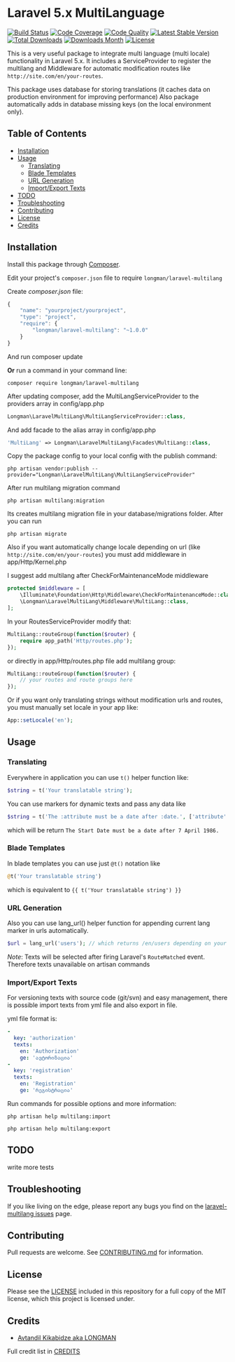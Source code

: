 # Laravel 5.x MultiLanguage

[![Build Status](https://img.shields.io/travis/akalongman/laravel-multilang/master.svg?style=flat-square)](https://travis-ci.org/akalongman/laravel-multilang)
[![Code Coverage](https://img.shields.io/scrutinizer/coverage/g/akalongman/laravel-multilang.svg?style=flat-square)](https://scrutinizer-ci.com/g/akalongman/laravel-multilang/?branch=master)
[![Code Quality](https://img.shields.io/scrutinizer/g/akalongman/laravel-multilang.svg?style=flat-square)](https://scrutinizer-ci.com/g/akalongman/laravel-multilang/?branch=master)
[![Latest Stable Version](https://img.shields.io/github/release/akalongman/laravel-multilang.svg?style=flat-square)](https://github.com/akalongman/laravel-multilang/releases)
[![Total Downloads](https://img.shields.io/packagist/dt/Longman/laravel-multilang.svg)](https://packagist.org/packages/longman/laravel-multilang)
[![Downloads Month](https://img.shields.io/packagist/dm/Longman/laravel-multilang.svg)](https://packagist.org/packages/longman/laravel-multilang)
[![License](https://img.shields.io/badge/license-MIT-brightgreen.svg?style=flat-square)](LICENSE.md)

This is a very useful package to integrate multi language (multi locale) functionality in Laravel 5.x.
It includes a ServiceProvider to register the multilang and Middleware for automatic modification routes like `http://site.com/en/your-routes`.

This package uses database for storing translations (it caches data on production environment for improving performance)
Also package automatically adds in database missing keys (on the local environment only).

## Table of Contents
- [Installation](#installation)
- [Usage](#usage)
    - [Translating](#translating)
    - [Blade Templates](#blade-templates)
    - [URL Generation](#url-generation)
    - [Import/Export Texts](#import-export-texts)
- [TODO](#todo)
- [Troubleshooting](#troubleshooting)
- [Contributing](#contributing)
- [License](#license)
- [Credits](#credits)


## Installation

Install this package through [Composer](https://getcomposer.org/).

Edit your project's `composer.json` file to require `longman/laravel-multilang`

Create *composer.json* file:
```js
{
    "name": "yourproject/yourproject",
    "type": "project",
    "require": {
        "longman/laravel-multilang": "~1.0.0"
    }
}
```
And run composer update

**Or** run a command in your command line:

    composer require longman/laravel-multilang


After updating composer, add the MultiLangServiceProvider to the providers array in config/app.php

```php
Longman\LaravelMultiLang\MultiLangServiceProvider::class,
```

And add facade to the alias array in config/app.php
```php
'MultiLang' => Longman\LaravelMultiLang\Facades\MultiLang::class,
```

Copy the package config to your local config with the publish command:

    php artisan vendor:publish --provider="Longman\LaravelMultiLang\MultiLangServiceProvider"


After run multilang migration command

    php artisan multilang:migration

Its creates multilang migration file in your database/migrations folder. After you can run

    php artisan migrate


Also if you want automatically change locale depending on url (like `http://site.com/en/your-routes`)
you must add middleware in app/Http/Kernel.php

I suggest add multilang after CheckForMaintenanceMode middleware
```php
protected $middleware = [
    \Illuminate\Foundation\Http\Middleware\CheckForMaintenanceMode::class,
    \Longman\LaravelMultiLang\Middleware\MultiLang::class,
];
```

In your RoutesServiceProvider modify that:
```php
MultiLang::routeGroup(function($router) {
    require app_path('Http/routes.php');
});
```

or directly in app/Http/routes.php file add multilang group:
```php
MultiLang::routeGroup(function($router) {
    // your routes and route groups here
});
```

Or if you want only translating strings without modification urls and routes, you must manually set locale in your app like:
```php
App::setLocale('en');
```


## Usage

### Translating
Everywhere in application you can use `t()` helper function like:

```php
$string = t('Your translatable string');
```

You can use markers for dynamic texts and pass any data like
```php
$string = t('The :attribute must be a date after :date.', ['attribute' => 'Start Date', 'date' => '7 April 1986']);
```
which will be return `The Start Date must be a date after 7 April 1986.`

### Blade Templates
In blade templates you can use just `@t()` notation like
```php
@t('Your translatable string')
```
which is equivalent to `{{ t('Your translatable string') }}`

### URL Generation
Also you can use lang_url() helper function for appending current lang marker in urls automatically.

```php
$url = lang_url('users'); // which returns /en/users depending on your language (locale)
```

*Note*: Texts will be selected after firing Laravel's `RouteMatched` event. Therefore texts unavailable on artisan commands

### Import/Export Texts
For versioning texts with source code (git/svn) and easy management, there is possible import texts from yml file and also export in file.

yml file format is:

```yml
-
  key: 'authorization'
  texts:
    en: 'Authorization'
    ge: 'ავტორიზაცია'
-
  key: 'registration'
  texts:
    en: 'Registration'
    ge: 'რეგისტრაცია'
```

Run commands for possible options and more information:
    
    php artisan help multilang:import
    
    php artisan help multilang:export


## TODO

write more tests

## Troubleshooting

If you like living on the edge, please report any bugs you find on the
[laravel-multilang issues](https://github.com/akalongman/laravel-multilang/issues) page.

## Contributing

Pull requests are welcome.
See [CONTRIBUTING.md](CONTRIBUTING.md) for information.

## License

Please see the [LICENSE](LICENSE.md) included in this repository for a full copy of the MIT license,
which this project is licensed under.

## Credits

- [Avtandil Kikabidze aka LONGMAN](https://github.com/akalongman)

Full credit list in [CREDITS](CREDITS)
